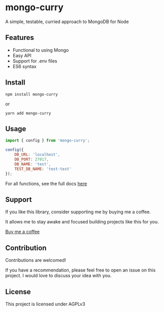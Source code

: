 # mongo-curry

A simple, testable, curried approach to MongoDB for Node

## Features

- Functional to using Mongo
- Easy API
- Support for .env files
- ES6 syntax


## Install

`npm install mongo-curry`

or

`yarn add mongo-curry`


## Usage

```javascript
import { config } from 'mongo-curry';

config({
	DB_URL: 'localhost',
	DB_PORT: 27017,
	DB_NAME: 'test',
	TEST_DB_NAME: 'test-test'
});
```

For all functions, see the full docs [here](./docs/contents.md)

## Support

If you like this library, consider supporting me by buying me a coffee.

It allows me to stay awake and focused building projects like this for you.

[Buy me a coffee](https://buymeacoffee.com/creplav)


## Contribution

Contributions are welcomed! 

If you have a recommendation, please feel free to open an issue on this project. I would love to discuss your idea with you.

## License
This project is licensed under AGPLv3
